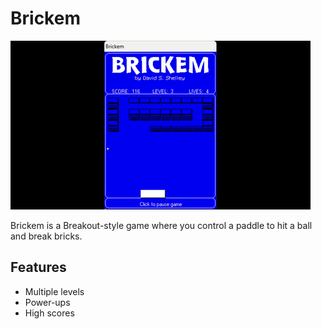 # Brickem

![Brickem Gameplay](brickem_gameplay.gif)

Brickem is a Breakout-style game where you control a paddle to hit a ball and break bricks.

## Features
- Multiple levels
- Power-ups
- High scores
